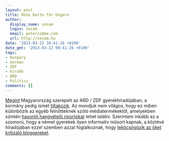 ```yaml
---
layout: post
title: Rote Karte für Ungarn
author:
  display_name: sesam
  login: sesam
  email: petersz@me.com
  url: http://sesam.hu
date: '2013-03-22 10:41:26 +0100'
date_gmt: '2013-03-22 09:41:26 +0100'
tags:
- Hungary
- German
- ZDF
- híradó
- ARD
- Politics
comments: []
---
```


[Megint](http://sesam.hu/2012/01/04/die-regierung-ist-toll) Magyarország szerepelt az ARD / ZDF gyerekhíradójában, a kormány pedig ismét [tiltakozik](http://index.hu/belfold/2013/03/21/kumin_ferenc_kiborult_egy_rajzfilmen). Az mondjuk nem világos, hogy ez miben különbözik az egyéb felnőtteknek szóló médiatermékektől, amelyekben szintén [hasonló hangvételű riportokat](http://www.tagesschau.de/ausland/ungarn-krause-interview100.html) lehet találni. Szerintem inkább az a szomorú, hogy a német gyerekek ilyen informatív műsort kapnak, a köztévé híradójában ezzel szemben azzal foglalkoznak, hogy [leköcsögözik az őket kritizáló bloggereket](https://www.facebook.com/szaboze/posts/546455732054567).
